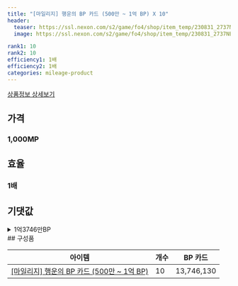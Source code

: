 ```yaml
---
title: "[마일리지] 행운의 BP 카드 (500만 ~ 1억 BP) X 10"
header:
  teaser: https://ssl.nexon.com/s2/game/fo4/shop/item_temp/230831_2737NE39PA12/31101_s.png
  image: https://ssl.nexon.com/s2/game/fo4/shop/item_temp/230831_2737NE39PA12/31101_s.png

rank1: 10
rank2: 10
efficiency1: 1배
efficiency2: 1배
categories: mileage-product
---
```

[상품정보 상세보기](https://shop.fifaonline4.nexon.com/Shop/View?strPid=31101)


## 가격
### 1,000MP
## 효율
### 1배
## 기댓값
<details>
<summary>1억3746만BP</summary>
<div markdown="1">
- BP 카드 1억3746만BP

</div>
</details>
## 구성품

|아이템|개수|BP 카드|
|---|---|---|
|[[마일리지] 행운의 BP 카드 (500만 ~ 1억 BP)](/bp/7224)|10|13,746,130|

